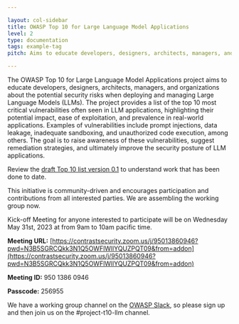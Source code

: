 ```yaml
---

layout: col-sidebar
title: OWASP Top 10 for Large Language Model Applications
level: 2
type: documentation
tags: example-tag
pitch: Aims to educate developers, designers, architects, managers, and organizations about the potential security risks when deploying and managing Large Language Models (LLMs)

---
```


The OWASP Top 10 for Large Language Model Applications project aims to educate developers, designers, architects, managers, and organizations about the potential security risks when deploying and managing Large Language Models (LLMs). The project provides a list of the top 10 most critical vulnerabilities often seen in LLM applications, highlighting their potential impact, ease of exploitation, and prevalence in real-world applications. Examples of vulnerabilities include prompt injections, data leakage, inadequate sandboxing, and unauthorized code execution, among others. The goal is to raise awareness of these vulnerabilities, suggest remediation strategies, and ultimately improve the security posture of LLM applications. 

Review the [draft Top 10 list version 0.1](descriptions) to understand work that has been done to date.

This initiative is community-driven and encourages participation and contributions from all interested parties. We are assembling the working group now.

Kick-off Meeting for anyone interested to participate will be on Wednesday May 31st, 2023 at from 9am to 10am pacific time.

**Meeting URL:** [https://contrastsecurity.zoom.us/j/95013860946?pwd=N3B5SGRCQkk3N1Q5OWFlWllYQUZPQT09&from=addon](https://contrastsecurity.zoom.us/j/95013860946?pwd=N3B5SGRCQkk3N1Q5OWFlWllYQUZPQT09&from=addon)

**Meeting ID:** 950 1386 0946

**Passcode:** 256955

We have a working group channel on the [OWASP Slack](https://owasp.org/slack/invite), so please sign up and then join us on the #project-t10-llm channel.

